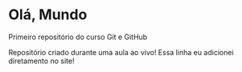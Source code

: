# Olá, Mundo
Primeiro repositório do curso Git e GitHub

Repositório criado durante uma aula ao vivo!
Essa linha eu adicionei diretamento no site!
